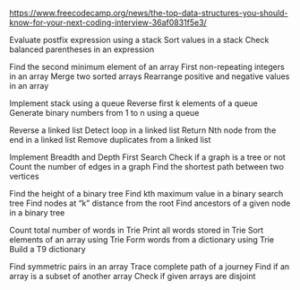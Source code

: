 https://www.freecodecamp.org/news/the-top-data-structures-you-should-know-for-your-next-coding-interview-36af0831f5e3/

Evaluate postfix expression using a stack
Sort values in a stack
Check balanced parentheses in an expression


Find the second minimum element of an array
First non-repeating integers in an array
Merge two sorted arrays
Rearrange positive and negative values in an array


Implement stack using a queue
Reverse first k elements of a queue
Generate binary numbers from 1 to n using a queue



Reverse a linked list
Detect loop in a linked list
Return Nth node from the end in a linked list
Remove duplicates from a linked list


Implement Breadth and Depth First Search
Check if a graph is a tree or not
Count the number of edges in a graph
Find the shortest path between two vertices



Find the height of a binary tree
Find kth maximum value in a binary search tree
Find nodes at “k” distance from the root
Find ancestors of a given node in a binary tree



Count total number of words in Trie
Print all words stored in Trie
Sort elements of an array using Trie
Form words from a dictionary using Trie
Build a T9 dictionary


Find symmetric pairs in an array
Trace complete path of a journey
Find if an array is a subset of another array
Check if given arrays are disjoint